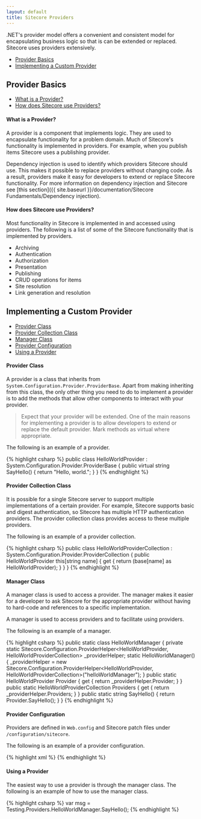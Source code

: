 ```yaml
---
layout: default
title: Sitecore Providers
---
```

.NET's provider model offers a convenient and consistent model for encapsulating business logic so that is can be extended or replaced. Sitecore uses providers extensively.

* [Provider Basics](#provider_basics)
* [Implementing a Custom Provider](#implementing_a_custom_provider)

## <a name="provider_basics">Provider Basics</a>

* [What is a Provider?](#what_is_a_provider)
* [How does Sitecore use Providers?](#how_does_sitecore_use_providers)

#### <a name="what_is_a_provider">What is a Provider?</a>
A provider is a component that implements logic. They are used to encapsulate functionality for a problem domain.  Much of Sitecore's functionality is implemented in providers. For example, when you publish items Sitecore uses a publishing provider. 

Dependency injection is used to identify which providers Sitecore should use. This makes it possible to replace providers without changing code. As a result, providers make it easy for developers to extend or replace Sitecore functionality. For more information on dependency injection and Sitecore see [this section]({{ site.baseurl }}/documentation/Sitecore Fundamentals/Dependency injection).

#### <a name="how_does_sitecore_use_providers">How does Sitecore use Providers?</a>
Most functionality in Sitecore is implemented in and accessed using providers. The following is a list of some of the Sitecore functionality that is implemented by providers.

* Archiving
* Authentication
* Authorization
* Presentation
* Publishing
* CRUD operations for items
* Site resolution
* Link generation and resolution

## <a name="implementing_a_custom_provider">Implementing a Custom Provider</a>

* [Provider Class](#provider_class)
* [Provider Collection Class](#provider_collection_class)
* [Manager Class](#manager_class)
* [Provider Configuration](#provider_configuration)
* [Using a Provider](#using_a_provider)

#### <a name="provider_class">Provider Class</a>
A provider is a class that inherits from `System.Configuration.Provider.ProviderBase`. Apart from making inheriting from this class, the only other thing you need to do to implement a provider is to add the methods that allow other components to interact with your provider.

> Expect that your provider will be extended. One of the main reasons for 
> implementing a provider is to allow developers to extend or replace the 
> default provider. Mark methods as virtual where appropriate.

The following is an example of a provider.

{% highlight csharp %}
public class HelloWorldProvider : System.Configuration.Provider.ProviderBase
{
    public virtual string SayHello()
    {
        return "Hello, world.";
    }
}
{% endhighlight %}

#### <a name="provider_collection_class">Provider Collection Class</a>
It is possible for a single Sitecore server to support multiple implementations of a certain provider. For example, Sitecore supports basic and digest authentication, so Sitecore has multiple HTTP authentication providers. The provider collection class provides access to these multiple providers.

The following is an example of a provider collection.

{% highlight csharp %}
public class HelloWorldProviderCollection : System.Configuration.Provider.ProviderCollection
{
    public HelloWorldProvider this[string name]
    {
        get
        {
            return (base[name] as HelloWorldProvider);
        }
    }
}
{% endhighlight %}

#### <a name="manager_class">Manager Class</a>
A manager class is used to access a provider. The manager makes it easier for a developer to ask Sitecore for the appropriate provider without having to hard-code and references to a specific implementation.

A manager is used to access providers and to facilitate using providers.

The following is an example of a manager.

{% highlight csharp %}
public static class HelloWorldManager
{
    private static Sitecore.Configuration.ProviderHelper<HelloWorldProvider, HelloWorldProviderCollection> _providerHelper;
    static HelloWorldManager()
    {
        _providerHelper = new Sitecore.Configuration.ProviderHelper<HelloWorldProvider, HelloWorldProviderCollection>("helloWorldManager");
    }
    public static HelloWorldProvider Provider
    {
        get
        {
            return _providerHelper.Provider;
        }
    }
    public static HelloWorldProviderCollection Providers
    {
        get
        {
            return _providerHelper.Providers;
        }
    }
    public static string SayHello()
    {
        return Provider.SayHello();
    }
}
{% endhighlight %}

#### <a name="provider_configuration">Provider Configuration</a>
Providers are defined in `Web.config` and Sitecore patch files under `/configuration/sitecore`.

The following is an example of a provider configuration.

{% highlight xml %}
<helloWorldManager defaultProvider="default" enabled="true">
  <providers>
    <clear />
    <add name="default" type="Testing.Providers.HelloWorldProvider, Testing" />
  </providers>
</helloWorldManager>
{% endhighlight %}

#### <a name="using_a_provider">Using a Provider</a>
The easiest way to use a provider is through the manager class. The following is an example of how to use the manager class.

{% highlight csharp %}
var msg = Testing.Providers.HelloWorldManager.SayHello();
{% endhighlight %}